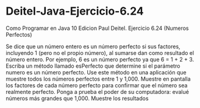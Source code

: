 # Deitel-Java-Ejercicio-6.24
Como Programar en Java 10 Edicion Paul Deitel. Ejercicio 6.24 (Numeros Perfectos)

Se dice que un número entero es un número perfecto si sus factores, incluyendo 1 (pero no el propio número), al sumarse dan como resultado el número entero. Por ejemplo, 6 es un número perfecto ya que 6 = 1 + 2 + 3. Escriba un método llamado esPerfecto que determine si el parámetro numero es un número perfecto. Use este método en una aplicación que muestre todos los números perfectos entre 1 y 1,000. Muestre en pantalla los factores de cada número perfecto para confirmar que el número sea realmente perfecto. Ponga a prueba el poder de su computadora: evalué números más grandes que 1,000. Muestre los resultados
